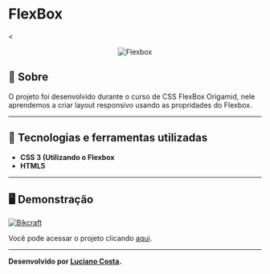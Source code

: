 # FlexBox

<<p align="center">
  <img src="https://i.imgur.com/Wv00a9U.png" alt="Flexbox" title="Flebox">
</p>

## 📖 Sobre
O projeto foi desenvolvido durante o curso de CSS FlexBox Origamid, nele aprendemos a criar layout responsivo usando as propridades do Flexbox.

---

## 🚀 Tecnologias e ferramentas utilizadas
- **CSS 3 (Utilizando o Flexbox**
- **HTML5**

---

## 🖥️ Demonstração
[![Bikcraft](https://i.imgur.com/Wv00a9U.png "Clique para acessar o projeto")](https://lucianocosta21.github.io/FlexBox/ "Clique para acessar o projeto")

Você pode acessar o projeto clicando [aqui](https://lucianocosta21.github.io/FlexBox/).

---


**Desenvolvido por [Luciano Costa](https://github.com/LucianoCosta21).**
